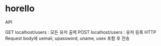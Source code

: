 # horello

API 

GET localhost/users : 모든 유저 출력
POST localhost/users : 유저 등록
HTTP Request body에 uemail, upassword, uname, usex 포함 후 전송
